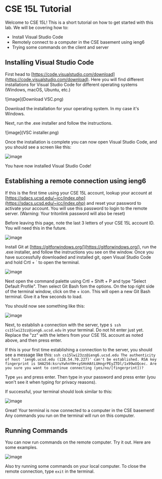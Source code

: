# CSE 15L Tutorial

Welcome to CSE 15L! This is a short tutorial on how to get started with this lab. We will be covering how to:
- Install Visual Studio Code
- Remotely connect to a computer in the CSE basement using ieng6
- Trying some commands on the client and server


## Installing Visual Studio Code

First head to [https://code.visualstudio.com/download](https://code.visualstudio.com/download).
Here you will find different installations for Visual Studio Code for different operating systems (Windows, macOS, Ubuntu, etc.) 

![image](Download VSC.png)

Download the installation for your operating system. In my case it's Windows.

Next, run the .exe installer and follow the instructions.

![image](VSC installer.png)

Once the installation is complete you can now open Visual Studio Code, and you should see a screen like this:

![image](https://user-images.githubusercontent.com/61783850/212567994-cb69c515-25b1-47dd-ba59-04ad49150ccf.png)

You have now installed Visual Studio Code!


## Establishing a remote connection using ieng6

If this is the first time using your CSE 15L account, lookup your account at [https://sdacs.ucsd.edu/~icc/index.php](https://sdacs.ucsd.edu/~icc/index.php) and reset your password to activate your account. You will use this password to login to the remote server. (Warning: Your tritonlink password will also be reset)

Before leaving this page, note the last 3 letters of your CSE 15L account ID. You will need this in the future.

![image](https://user-images.githubusercontent.com/61783850/212568657-09ae65b8-adf9-4530-9dd1-8e0825a355c4.png)

Install Git at [https://gitforwindows.org/](https://gitforwindows.org/), run the .exe installer, and follow the instructions you see on the window. Once you have successfully downloaded and installed git, open Visual Studio Code and hold Crtl + \` to open the terminal.

![image](https://user-images.githubusercontent.com/61783850/212559746-a0f429a9-3f07-4dc0-8d86-5611bd528dc0.png)

Next open the command palette using Crtl + Shift + P and type "Select Default Profile". Then select Git Bash fom the options. On the top right side of the terminal window, click on the + icon. This will open a new Git Bash terminal. Give it a few seconds to load.

You should now see something like this:

![image](https://user-images.githubusercontent.com/61783850/212559973-b37f7db2-6e6a-4742-bd9e-14969d7c1e76.png)

Next, to establish a connection with the server, type `$ ssh cs15lwi23zz@ieng6.ucsd.edu` in your terminal. Do not hit enter just yet. Replace the "zz" with the letters from your CSE 15L account as noted above, and then press enter.

If this is your first time establishing a connection to the server, you should see a message like this: 
`ssh cs15lwi23zz@ieng6.ucsd.edu
The authenticity of host 'ieng6.ucsd.edu (128.54.70.227)' can't be established.
RSA key fingerprint is SHA256:ksruYwhnYH+sySHnHAtLUHngrPEyZTDl/1x99wUQcec.
Are you sure you want to continue connecting (yes/no/[fingerprint])? `

Type `yes` and press enter. Then type in your password and press enter (you won't see it when typing for privacy reasons).

If successful, your terminal should look similar to this:

![image](https://user-images.githubusercontent.com/61783850/212567301-1e4a43ab-4544-4c09-98ac-a0e0d57344ae.png)

Great! Your terminal is now connected to a computer in the CSE basement! Any commands you run on the terminal will run on this computer.


## Running Commands

You can now run commands on the remote computer. Try it out. Here are some examples.

![image](https://user-images.githubusercontent.com/61783850/212567776-2150190d-d3e4-49a5-9fa7-6898575445e8.png)

Also try running some commands on your local computer. To close the remote connection, type `exit` in the terminal.
